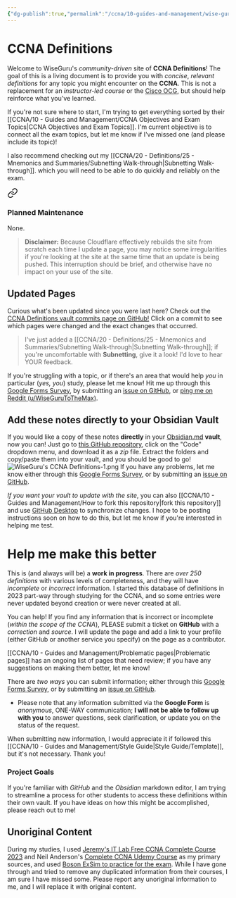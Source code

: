 ```yaml
---
{"dg-publish":true,"permalink":"/ccna/10-guides-and-management/wise-guru-s-ccna-definitions/","tags":["gardenEntry"]}
---
```


# CCNA Definitions

Welcome to WiseGuru's *community-driven* site of **CCNA Definitions**! The goal of this is a living document is to provide you with *concise*, *relevant definitions* for any topic you might encounter on the **CCNA**. This is not a replacement for an *instructor-led course* or the [Cisco OCG](https://www.ciscopress.com/store/ccna-200-301-official-cert-guide-library-9781587147142), but should help reinforce what you've learned.

If you're not sure where to start, I'm trying to get everything sorted by their [[CCNA/10 - Guides and Management/CCNA Objectives and Exam Topics\|CCNA Objectives and Exam Topics]]. I'm current objective is to connect all the exam topics, but let me know if I've missed one (and please include its topic)!

I also recommend checking out my [[CCNA/20 - Definitions/25 - Mnemonics and Summaries/Subnetting Walk-through\|Subnetting Walk-through]].  which you will need to be able to do quickly and reliably on the exam.


<div class="transclusion internal-embed is-loaded"><a class="markdown-embed-link" href="/maintenance/#planned-maintenance" aria-label="Open link"><svg xmlns="http://www.w3.org/2000/svg" width="24" height="24" viewBox="0 0 24 24" fill="none" stroke="currentColor" stroke-width="2" stroke-linecap="round" stroke-linejoin="round" class="svg-icon lucide-link"><path d="M10 13a5 5 0 0 0 7.54.54l3-3a5 5 0 0 0-7.07-7.07l-1.72 1.71"></path><path d="M14 11a5 5 0 0 0-7.54-.54l-3 3a5 5 0 0 0 7.07 7.07l1.71-1.71"></path></svg></a><div class="markdown-embed">



### Planned Maintenance
None.

>**Disclaimer:** Because Cloudflare effectively rebuilds the site from scratch each time I update a page, you may notice some irregularities if you're looking at the site at the same time that an update is being pushed. This interruption should be brief, and otherwise have no impact on your use of the site.


</div></div>

## Updated Pages
Curious what's been updated since you were last here? Check out the [CCNA Definitions vault commits page on GitHub!](https://github.com/WiseGuru/ccna-definitions-vault/commits/main) Click on a commit to see which pages were changed and the exact changes that occurred.

>I've just added a [[CCNA/20 - Definitions/25 - Mnemonics and Summaries/Subnetting Walk-through\|Subnetting Walk-through]]; if you're uncomfortable with **Subnetting**, give it a look! I'd love to hear YOUR feedback.

If you're struggling with a topic, or if there's an area that would help *you* in particular (*yes, you*) study, please let me know! Hit me up through this [Google Forms Survey](https://forms.gle/HmYY8zjdgzJQFiWr5), by submitting an [issue on GitHub](https://github.com/WiseGuru/ccna-definitions-vault/issues/new), or [ping me on Reddit (u/WiseGuruToTheMax)](https://www.reddit.com/user/WiseGuruToTheMax).

## Add these notes directly to your Obsidian Vault
If you would like a copy of these notes **directly** in your [Obsidian.md](https://obsidian.md/) **vault**, now you can! Just go to [this GitHub repository](https://github.com/WiseGuru/ccna-definitions-vault), click on the "Code" dropdown menu, and download it as a *zip* file. Extract the folders and copy/paste them into your vault, and you should be good to go!
![WiseGuru's CCNA Definitions-1.png](/img/user/Attachments/WiseGuru's%20CCNA%20Definitions-1.png)
If you have any problems, let me know either through this [Google Forms Survey](https://forms.gle/HmYY8zjdgzJQFiWr5), or by submitting an [issue on GitHub](https://github.com/WiseGuru/ccna-definitions-vault/issues/new).

*If you want your vault to update with the site*, you can also [[CCNA/10 - Guides and Management/How to fork this repository\|fork this repository]] and use [GitHub Desktop](https://desktop.github.com/) to synchronize changes. I hope to be posting instructions soon on how to do this, but let me know if you're interested in helping me test.

# Help me make this better

This is (and always will be) a **work in progress**. There are *over 250 definitions* with various levels of completeness, and they will have *incomplete* or *incorrect* information. I started this database of definitions in 2023 part-way through studying for the CCNA, and so some entries were never updated beyond creation or were never created at all.

You can help! If you find any information that is incorrect or incomplete (*within the scope of the CCNA*), PLEASE submit a ticket on **GitHub** with a *correction* and *source*. I will update the page and add a link to your profile (either GitHub or another service you specify) on the page as a contributor.

[[CCNA/10 - Guides and Management/Problematic pages\|Problematic pages]] has an ongoing list of pages that need review; if you have any suggestions on making them better, let me know!

There are *two ways* you can submit information; either through this [Google Forms Survey](https://forms.gle/HmYY8zjdgzJQFiWr5), or by submitting an [issue on GitHub](https://github.com/WiseGuru/ccna-definitions-vault/issues/new).
- Please note that any information submitted via the **Google Form** is *anonymous*, ONE-WAY communication; **I will not be able to follow up with you** to answer questions, seek clarification, or update you on the status of the request.

When submitting new information, I would appreciate it if followed this [[CCNA/10 - Guides and Management/Style Guide\|Style Guide/Template]], but it's not necessary. Thank you!
### Project Goals
If you're familiar with *GitHub* and the *Obsidian* markdown editor, I am trying to streamline a process for other students to access these definitions within their own vault. If you have ideas on how this might be accomplished, please reach out to me!


## Unoriginal Content
During my studies, I used [Jeremy's IT Lab Free CCNA Complete Course 2023](https://www.youtube.com/playlist?list=PLxbwE86jKRgMpuZuLBivzlM8s2Dk5lXBQ) and Neil Anderson's [Complete CCNA Udemy Course](https://www.udemy.com/course/ccna-complete/) as my primary sources, and used [Boson ExSim to practice for the exam](https://exams.boson.com/exams). While I have gone through and tried to remove any duplicated information from their courses, I am sure I have missed some. Please report any unoriginal information to me, and I will replace it with original content.
